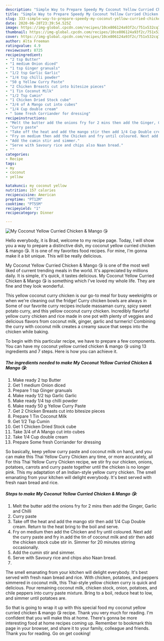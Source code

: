 ```yaml
---
description: "Simple Way to Prepare Speedy My Coconut Yellow Curried Chicken &amp;amp; Mango 😘"
title: "Simple Way to Prepare Speedy My Coconut Yellow Curried Chicken &amp;amp; Mango 😘"
slug: 333-simple-way-to-prepare-speedy-my-coconut-yellow-curried-chicken-and-amp-mango
date: 2020-06-28T23:39:54.525Z
image: https://img-global.cpcdn.com/recipes/10ce806124a93f2c/751x532cq70/my-coconut-yellow-curried-chicken-mango-😘-recipe-main-photo.jpg
thumbnail: https://img-global.cpcdn.com/recipes/10ce806124a93f2c/751x532cq70/my-coconut-yellow-curried-chicken-mango-😘-recipe-main-photo.jpg
cover: https://img-global.cpcdn.com/recipes/10ce806124a93f2c/751x532cq70/my-coconut-yellow-curried-chicken-mango-😘-recipe-main-photo.jpg
author: Alta Freeman
ratingvalue: 4.9
reviewcount: 8725
recipeingredient:
- "2 tsp Butter"
- "1 medium Onion diced"
- "1 tsp Ginger granuals"
- "1/2 tsp Garlic Garlic"
- "1/4 tsp chilli powder"
- "50 g Yellow Curry Paste"
- "2 Chicken Breasts cut into bitesize pieces"
- "1 Tin Coconut Milk"
- "1/2 Tsp Cumin"
- "1 Chicken Dried Stock cube"
- "3/4 of A Mango cut into cubes"
- "1/4 Cup double cream"
- " Some fresh Corriander for dressing"
recipeinstructions:
- "Melt the butter add the onions fry for 2 mins then add the Ginger, Garlic and Chilli"
- "Curry paste"
- "Take off the heat and add the mango stir then add 1/4 Cup Double cream. Return to the heat bring to the boil and serve."
- "Fry on medium then add the Chicken and fry until coloured. Next add the curry paste and fry in.add the tin of coconut milk and stir then add the chicken stock cube stir in. Simmer for 20 minutes stirring occasionally."
- "Add the cumin stir and simmer."
- "Serve with Savoury rice and chips also Naan bread."
- ""
categories:
- Recipe
tags:
- my
- coconut
- yellow

katakunci: my coconut yellow 
nutrition: 157 calories
recipecuisine: American
preptime: "PT12M"
cooktime: "PT55M"
recipeyield: "1"
recipecategory: Dinner

---
```



![My Coconut Yellow Curried Chicken &amp; Mango 😘](https://img-global.cpcdn.com/recipes/10ce806124a93f2c/751x532cq70/my-coconut-yellow-curried-chicken-mango-😘-recipe-main-photo.jpg)

Hello everybody, it is Brad, welcome to my recipe page. Today, I will show you a way to prepare a distinctive dish, my coconut yellow curried chicken &amp; mango 😘. It is one of my favorites food recipes. For mine, I'm gonna make it a bit unique. This will be really delicious.

My Coconut Yellow Curried Chicken &amp; Mango 😘 is one of the most well liked of current trending meals in the world. It's appreciated by millions daily. It is simple, it's quick, it tastes delicious. My Coconut Yellow Curried Chicken &amp; Mango 😘 is something which I've loved my whole life. They are fine and they look wonderful.

This yellow coconut curry chicken is our go-to meal for busy weeknights or when we&#39;re cleaning out the fridge! Curry chicken bowls are always in Some of our favorite curry recipes include massaman curry, spicy sweet potato curry, and this yellow coconut curry chicken. Incredibly flavorful yellow curry chicken and rice made in one pot with plenty of veggies and delicious flavors from coconut milk, ginger, garlic and turmeric! Combining the curry with coconut milk creates a creamy sauce that seeps into the chicken while baking.


To begin with this particular recipe, we have to prepare a few components. You can have my coconut yellow curried chicken &amp; mango 😘 using 13 ingredients and 7 steps. Here is how you can achieve it.

<!--inarticleads1-->

##### The ingredients needed to make My Coconut Yellow Curried Chicken &amp; Mango 😘:

1. Make ready 2 tsp Butter
1. Get 1 medium Onion diced
1. Prepare 1 tsp Ginger granuals
1. Make ready 1/2 tsp Garlic Garlic
1. Make ready 1/4 tsp chilli powder
1. Make ready 50 g Yellow Curry Paste
1. Get 2 Chicken Breasts cut into bitesize pieces
1. Prepare 1 Tin Coconut Milk
1. Get 1/2 Tsp Cumin
1. Get 1 Chicken Dried Stock cube
1. Take 3/4 of A Mango cut into cubes
1. Take 1/4 Cup double cream
1. Prepare  Some fresh Corriander for dressing


So basically, keep yellow curry paste and coconut milk on hand, and you can make this Thai Yellow Curry Chicken any time, or more accurately, all For this Thai Yellow Curry Chicken recipe, we stir fry our chicken, onions, potatoes, carrots and curry paste together until the chicken is no longer pink. This my adaptation of an Indian-style yellow curry chicken. The smell emanating from your kitchen will delight everybody. It&#39;s best served with fresh naan bread and rice. 

<!--inarticleads2-->

##### Steps to make My Coconut Yellow Curried Chicken &amp; Mango 😘:

1. Melt the butter add the onions fry for 2 mins then add the Ginger, Garlic and Chilli
1. Curry paste
1. Take off the heat and add the mango stir then add 1/4 Cup Double cream. Return to the heat bring to the boil and serve.
1. Fry on medium then add the Chicken and fry until coloured. Next add the curry paste and fry in.add the tin of coconut milk and stir then add the chicken stock cube stir in. Simmer for 20 minutes stirring occasionally.
1. Add the cumin stir and simmer.
1. Serve with Savoury rice and chips also Naan bread.
1. 


The smell emanating from your kitchen will delight everybody. It&#39;s best served with fresh naan bread and rice. With chicken, potatoes, and peppers simmered in coconut milk, this Thai-style yellow chicken curry is quick and delicious. Pour remaining coconut milk, chicken stock, onion, potatoes, and chile peppers into curry paste mixture. Bring to a boil, reduce heat to low, and simmer until potatoes are. 

So that is going to wrap it up with this special food my coconut yellow curried chicken &amp; mango 😘 recipe. Thank you very much for reading. I'm confident that you will make this at home. There's gonna be more interesting food at home recipes coming up. Remember to bookmark this page in your browser, and share it to your family, colleague and friends. Thank you for reading. Go on get cooking!
